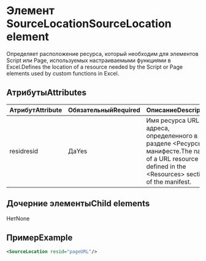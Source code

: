 # <a name="sourcelocation-element"></a><span data-ttu-id="09191-101">Элемент SourceLocation</span><span class="sxs-lookup"><span data-stu-id="09191-101">SourceLocation element</span></span>

<span data-ttu-id="09191-102">Определяет расположение ресурса, который необходим для элементов Script или Page, используемых настраиваемыми функциями в Excel.</span><span class="sxs-lookup"><span data-stu-id="09191-102">Defines the location of a resource needed by the Script or Page elements used by custom functions in Excel.</span></span>

## <a name="attributes"></a><span data-ttu-id="09191-103">Атрибуты</span><span class="sxs-lookup"><span data-stu-id="09191-103">Attributes</span></span>

| <span data-ttu-id="09191-104">**Атрибут**</span><span class="sxs-lookup"><span data-stu-id="09191-104">**Attribute**</span></span> | <span data-ttu-id="09191-105">**Обязательный**</span><span class="sxs-lookup"><span data-stu-id="09191-105">**Required**</span></span> | <span data-ttu-id="09191-106">**Описание**</span><span class="sxs-lookup"><span data-stu-id="09191-106">**Description**</span></span>                                                                      |
|---------------|--------------|--------------------------------------------------------------------------------------|
| <span data-ttu-id="09191-107">resid</span><span class="sxs-lookup"><span data-stu-id="09191-107">resid</span></span>         | <span data-ttu-id="09191-108">Да</span><span class="sxs-lookup"><span data-stu-id="09191-108">Yes</span></span>          | <span data-ttu-id="09191-109">Имя ресурса URL-адреса, определенного в разделе &lt;Ресурсы&gt; в манифесте.</span><span class="sxs-lookup"><span data-stu-id="09191-109">The name of a URL resource defined in the &lt;Resources&gt; section of the manifest.</span></span> |

## <a name="child-elements"></a><span data-ttu-id="09191-110">Дочерние элементы</span><span class="sxs-lookup"><span data-stu-id="09191-110">Child elements</span></span>

<span data-ttu-id="09191-111">Нет</span><span class="sxs-lookup"><span data-stu-id="09191-111">None</span></span>

## <a name="example"></a><span data-ttu-id="09191-112">Пример</span><span class="sxs-lookup"><span data-stu-id="09191-112">Example</span></span>

```xml
<SourceLocation resid="pageURL"/>
```